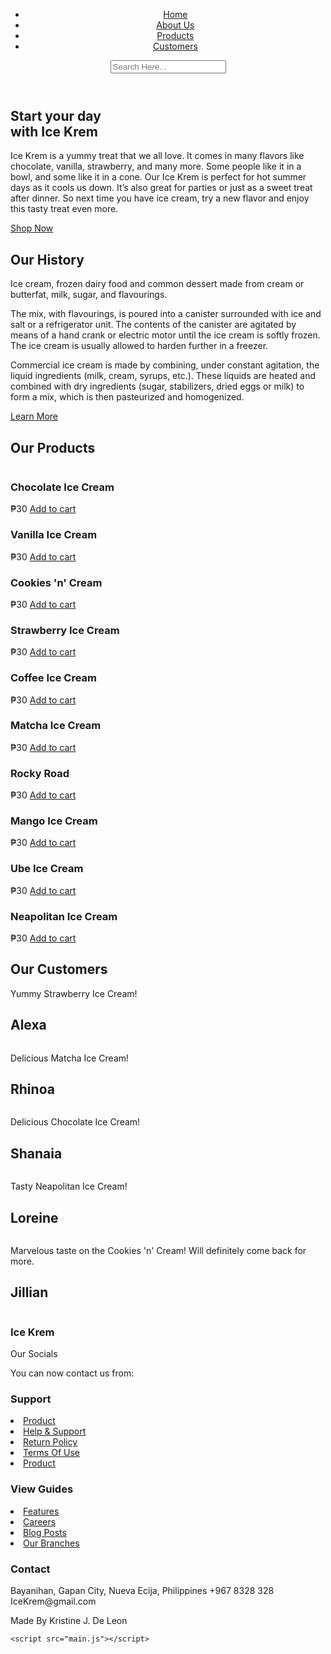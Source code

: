 <!DOCTYPE html>
<html lang="en">
<head>
    <meta charset="UTF-8">
    <meta http-equiv="X-UA-Compatible" content="IE=edge">
    <meta name="viewport" content="width=device-width, initial-scale=1.0">
    <title>Ice Krem</title>
    <!--Link TO CSS-->
    <link rel="stylesheet" href="style.css">
    <!--Box Icons-->
    <link rel="stylesheet" href="https://unpkg.com/boxicons@latest/css/boxicons.min.css">
</head>
<body>
    <!--Navbar-->
    <header>
        <a href="#" class="logo">
            <img src="img/logo.png" alt="">
        </a>
        <!--Menu Icon-->
        <i class='bx bx-menu' id="menu-icon"></i>
        <!--Links-->
        <ul class="navbar">
            <li><a href="#home">Home</a></li>
            <li><a href="#about">About Us</a></li>
            <li><a href="#products">Products</a></li>
            <li><a href="#customers">Customers</a></li>
        </ul>
        <!--Icon-->
        <div class="header-icon">
            <i class='bx bx-cart'></i>
            <i class='bx bx-search' id="search-icon"></i>
        </div>
        <!--Search Box-->
        <div class="search-box">
            <input type="search" name="" placeholder="Search Here...">
        </div>
    </header>
 <!--Home-->
 <section class="home" id="home">
    <div class="home-text">
        <h1>Start your day <br> with Ice Krem</h1>
        <p>Ice Krem is a yummy treat that we all love. It comes in many flavors like chocolate, vanilla, strawberry, and many more. Some people like it in a bowl, and some like it in a cone. Our Ice Krem is perfect for hot summer days as it cools us down. It’s also great for parties or just as a sweet treat after dinner. So next time you have ice cream, try a new flavor and enjoy this tasty treat even more.</p>
        <a href="#" class="btn">Shop Now</a>
    </div>
    <div class="home-img">
        <img src="https://scontent.fmnl17-3.fna.fbcdn.net/v/t1.15752-9/438223369_1143452233355221_8265738416310971780_n.png?_nc_cat=106&ccb=1-7&_nc_sid=5f2048&_nc_eui2=AeEIhUhX0YUw9heahsH10XHcoOPLDJyW7Mug48sMnJbsy5wRkjLCCrmjNcxIe3YclHLiKM3jLWTJrv8cG6B2zrxt&_nc_ohc=xYErzASlweIQ7kNvgGFubWf&_nc_ht=scontent.fmnl17-3.fna&oh=03_Q7cD1QFoopVSAlurNshMXpnptbm1RBz25hEc9kQtQIO2wgllBw&oe=665DDE17" alt="">
    </div>
 </section>

<!--About-->
<section class="about" id="about">
    <div class="about-img">
        <img src="https://i.pinimg.com/564x/61/d9/4d/61d94d7e362e4ec03b44286f799877c9.jpg" alt="">
    </div>
    <div class="about-text">
        <h2>Our History</h2>
        <p>Ice cream, frozen dairy food and common dessert made from cream or butterfat, milk, sugar, and flavourings.
        </p>
        <p>The mix, with flavourings, is poured into a canister surrounded with ice and salt or a refrigerator unit. The contents of the canister are agitated by means of a hand crank or electric motor until the ice cream is softly frozen. The ice cream is usually allowed to harden further in a freezer.
        </p>
        <p>Commercial ice cream is made by combining, under constant agitation, the liquid ingredients (milk, cream, syrups, etc.). These liquids are heated and combined with dry ingredients (sugar, stabilizers, dried eggs or milk) to form a mix, which is then pasteurized and homogenized.
        </p>
        <a href="#" class="btn">Learn More</a>
    </div>

</section>
<!--Products-->
<section class="products" id="products">
    <div class="heading">
        <h2>Our Products</h2>
         </div>
         <!--Container-->
    <div class="products-container">
         <div class="box">
            <img src="https://i.pinimg.com/564x/fa/5b/b6/fa5bb650bcd699a619207116a1c6e80f.jpg" alt="">
            <h3>Chocolate Ice Cream</h3>
            <div class="content">
                <span>₱30</span>
                <a href="#">Add to cart</a>
            </div>
        </div>
        <div class="box">
            <img src="https://i.pinimg.com/564x/cf/de/a1/cfdea1b08bbb19dd5e10c7677f97b704.jpg" alt="">
            <h3>Vanilla Ice Cream</h3>
            <div class="content">
                <span>₱30</span>
                <a href="#">Add to cart</a>
            </div>
        </div>
        <div class="box">
            <img src="https://i.pinimg.com/564x/b3/0d/66/b30d660c747fd92ddab0d460a13f999f.jpg" alt="">
            <h3>Cookies 'n' Cream</h3>
            <div class="content">
                <span>₱30</span>
                <a href="#">Add to cart</a>
            </div>
        </div>
        <div class="box">
            <img src="https://i.pinimg.com/564x/79/4f/d7/794fd7ea4dc9b28b8b4723d001f9f84e.jpg" alt="">
            <h3>Strawberry Ice Cream</h3>
            <div class="content">
                <span>₱30</span>
                <a href="#">Add to cart</a>
            </div>
        </div>
        <div class="box">
            <img src="https://i.pinimg.com/564x/af/0f/2c/af0f2ca6c64d85b628270abe9d72e2e8.jpg" alt="">
            <h3>Coffee Ice Cream</h3>
            <div class="content">
                <span>₱30</span>
                <a href="#">Add to cart</a>
            </div>
        </div>
        <div class="box">
            <img src="https://i.pinimg.com/564x/20/3d/b9/203db901c3c0600c1a60fd8fe2836219.jpg" alt="">
            <h3>Matcha Ice Cream</h3>
            <div class="content">
                <span>₱30</span>
                <a href="#">Add to cart</a>
            </div>
        </div>
        <div class="box">
            <img src="https://i.pinimg.com/564x/fa/5b/b6/fa5bb650bcd699a619207116a1c6e80f.jpg" alt="">
            <h3>Rocky Road</h3>
            <div class="content">
                <span>₱30</span>
                <a href="#">Add to cart</a>
            </div>
        </div>
        <div class="box">
            <img src="https://i.pinimg.com/736x/5a/ca/2e/5aca2e9ad6355f32ac6b829cc5713f3e.jpg" alt="">
            <h3>Mango Ice Cream</h3>
            <div class="content">
                <span>₱30</span>
                <a href="#">Add to cart</a>
            </div>
        </div>
        <div class="box">
            <img src="https://i.pinimg.com/564x/db/9d/c9/db9dc9b2114c825b8acaa08e04d1fa53.jpg" alt="">
            <h3>Ube Ice Cream</h3>
            <div class="content">
                <span>₱30</span>
                <a href="#">Add to cart</a>
            </div>
        </div>
        <div class="box">
            <img src="https://i.pinimg.com/564x/fe/2f/55/fe2f550a3b6d017285e3d78e541c7a8f.jpg" alt="">
            <h3>Neapolitan Ice Cream</h3>
            <div class="content">
                <span>₱30</span>
                <a href="#">Add to cart</a>
            </div>
        </div>
    </div>
</section>
<!--Customers-->
<section class="customers" id="customers">
    <div class="heading">
        <h2>Our Customers</h2>
         </div>
         <!--Container-->
         <div class="customers-container">
              <div class="box">
                <div class="stars">
                    <i class='bx bxs-star'></i>
                    <i class='bx bxs-star'></i>
                    <i class='bx bxs-star'></i>
                    <i class='bx bxs-star'></i>
                    <i class='bx bxs-star'></i>
                </div>
                <p>Yummy Strawberry Ice Cream!</p>
                <h2>Alexa</h2>
                <img src="https://scontent.fmnl17-1.fna.fbcdn.net/v/t1.15752-9/434651919_951961839812097_1916038646414304341_n.jpg?_nc_cat=100&ccb=1-7&_nc_sid=5f2048&_nc_eui2=AeFQYsCxONzLaGRtliptna2kCdBbQzhMo5AJ0FtDOEyjkIKD8FEWqgQgToXFBogqx-PEsYXG8WbFneOWBZ9dO_c-&_nc_ohc=h8k8FIITANoQ7kNvgHtWUQa&_nc_ht=scontent.fmnl17-1.fna&oh=03_Q7cD1QG8qKReIOiFnJnD_ZiuQyIUVkIysV9nBf9MUitEqBQjYA&oe=665EB4F5" alt="">
            </div>
            <div class="box">
                <div class="stars">
                    <i class='bx bxs-star'></i>
                    <i class='bx bxs-star'></i>
                    <i class='bx bxs-star'></i>
                    <i class='bx bxs-star'></i>
                    <i class='bx bxs-star'></i>
                </div>
                <p>Delicious Matcha Ice Cream!</p>
                <h2>Rhinoa</h2>
                <img src="https://scontent.fmnl17-5.fna.fbcdn.net/v/t1.15752-9/421621116_766916181965577_1264615013593559014_n.jpg?_nc_cat=102&ccb=1-7&_nc_sid=5f2048&_nc_eui2=AeFK8lZo_nqJoGaSm4pD7DLhreIO58rYTyWt4g7nythPJXo4o0qxX5KmEg5fwTLV52HohbG199eXY08NfTnBxiTR&_nc_ohc=PPs95d-KnDUQ7kNvgHm2d5a&_nc_ht=scontent.fmnl17-5.fna&oh=03_Q7cD1QHphKz1RHNQ6rKvozlfTKYGjSP8oSEgvYFTc18WSOcdDA&oe=665E9DA0" alt="">
            </div>
            <div class="box">
                <div class="stars">
                    <i class='bx bxs-star'></i>
                    <i class='bx bxs-star'></i>
                    <i class='bx bxs-star'></i>
                    <i class='bx bxs-star'></i>
                    <i class='bx bxs-star'></i>
                </div>
                <p>Delicious Chocolate Ice Cream!</p>
                <h2>Shanaia</h2>
                <img src="https://scontent.fmnl17-1.fna.fbcdn.net/v/t39.30808-6/439839477_962584555590315_2596064972154686712_n.jpg?_nc_cat=101&ccb=1-7&_nc_sid=5f2048&_nc_eui2=AeGr3LcQd4Il5cgqvGQaN1uYszME923qMyizMwT3beozKIEJADQtG7cyAMKhgqgzOC4zcKtPCn3qgFQlwckDpf7s&_nc_ohc=cIbSroFoQWcQ7kNvgEpuU4B&_nc_ht=scontent.fmnl17-1.fna&oh=00_AfBWQtU51ARArs5ayLoMD9c9af73K0x5BnVZHrLpsDq96g&oe=663D1B32" alt="">
            </div>
            <div class="box">
                <div class="stars">
                    <i class='bx bxs-star'></i>
                    <i class='bx bxs-star'></i>
                    <i class='bx bxs-star'></i>
                    <i class='bx bxs-star'></i>
                    <i class='bx bxs-star'></i>
                </div>
                <p>Tasty Neapolitan Ice Cream!</p>
                <h2>Loreine</h2>
                <img src="https://scontent.fmnl17-4.fna.fbcdn.net/v/t1.15752-9/440399301_464689742794023_8681371209714857446_n.jpg?_nc_cat=104&ccb=1-7&_nc_sid=5f2048&_nc_eui2=AeH6PiHyUdg6lJ1yMB08uwuXzP1HJd2UN1PM_Ucl3ZQ3U-4c6WJ18s7Mr-fGVpDIpg9EoT9TwBRvigO3joEeUeu6&_nc_ohc=HGF2O6JyzikQ7kNvgHYkA8K&_nc_ht=scontent.fmnl17-4.fna&oh=03_Q7cD1QG-n5pii5RrsxgO6BqZBHgb4g7ecEKS7lYNKiZGeWi7xg&oe=665EBAC2" alt="">
            </div>
            <div class="box">
                <div class="stars">
                    <i class='bx bxs-star'></i>
                    <i class='bx bxs-star'></i>
                    <i class='bx bxs-star'></i>
                    <i class='bx bxs-star'></i>
                    <i class='bx bxs-star'></i>
                </div>
                <p>Marvelous taste on the Cookies 'n' Cream! Will definitely come back for more.</p>
                <h2>Jillian</h2>
                <img src="https://scontent.fcrk1-1.fna.fbcdn.net/v/t1.15752-9/438051631_3620287898226789_8020769856362223615_n.jpg?_nc_cat=108&ccb=1-7&_nc_sid=5f2048&_nc_eui2=AeG4TAS7cXD8JTjwRqEtGEbID2QL2BUAAKcPZAvYFQAApxoo6qS_hzM47nLZ3ihmc-y5uKIF9AgkgVD9ypxWWRom&_nc_ohc=U5T9KQ4pPO4Q7kNvgGhgota&_nc_ht=scontent.fcrk1-1.fna&oh=03_Q7cD1QGZtAmUpuMr5DTc-myCLtKoKXvsoJY0ezqLNd2LhG1Mcw&oe=665EB6A1" alt="">
            </div>
         </div>
</section>
<section class="footer">
    <div class="footer-box">
        <h3>Ice Krem</h3>
        <p>Our Socials</p>
        <p>You can now contact us from:</p>
        <div class="social">
            <a href="#"><i class='bx bxl-facebook'></i></a>
            <a href="#"><i class='bx bxl-twitter'></i></a>
            <a href="#"><i class='bx bxl-instagram'></i></a>
            <a href="#"><i class='bx bxl-tiktok'></i></a>
        </div>
    </div>
    <div class="footer-box">
        <h3>Support</h3>
        <li><a href="#">Product</a></li>
        <li><a href="#">Help & Support</a></li>
        <li><a href="#">Return Policy</a></li>
        <li><a href="#">Terms Of Use</a></li>
        <li><a href="#">Product</a></li>
    </div>
    <div class="footer-box">
        <h3>View Guides</h3>
        <li><a href="#">Features</a></li>
        <li><a href="#">Careers</a></li>
        <li><a href="#">Blog Posts</a></li>
        <li><a href="#">Our Branches</a></li>
    </div>
    <div class="footer-box">
        <h3>Contact</h3>
        <div class="contact">
            <span><i class='bx bxs-map' ></i>Bayanihan, Gapan City, Nueva Ecija, Philippines</span>
            <span><i class='bx bxs-phone' ></i>+967 8328 328</span>
            <span><i class='bx bxl-gmail'></i>IceKrem@gmail.com</span>
        </div>
    </div>
</section>
<!--Copytight-->
<div class="copyright">
    <p>Made By Kristine J. De Leon</p>
</div>


    <script src="main.js"></script>
</body>
</html>
